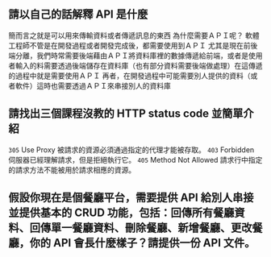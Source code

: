 ## 請以自己的話解釋 API 是什麼
簡而言之就是可以用來傳輸資料或者傳遞訊息的東西
為什麼需要ＡＰＩ呢？
軟體工程師不管是在開發過程或者開發完成後，都需要使用到ＡＰＩ
尤其是現在前後端分離，我們時常需要後端藉由ＡＰＩ將資料庫裡的數據傳遞給前端，或者是使用者輸入的料需要透過後端儲存在資料庫（也有部分資料需要後端做處理）在這傳遞的過程中就是需要使用ＡＰＩ
再者，在開發過程中可能需要別人提供的資料（或者軟件）這時也需要透過ＡＰＩ來串接別人的資料庫


## 請找出三個課程沒教的 HTTP status code 並簡單介紹
`305` Use Proxy 被請求的資源必須通過指定的代理才能被存取。
`403` Forbidden 伺服器已經理解請求，但是拒絕執行它。
`405` Method Not Allowed 請求行中指定的請求方法不能被用於請求相應的資源。


## 假設你現在是個餐廳平台，需要提供 API 給別人串接並提供基本的 CRUD 功能，包括：回傳所有餐廳資料、回傳單一餐廳資料、刪除餐廳、新增餐廳、更改餐廳，你的 API 會長什麼樣子？請提供一份 API 文件。

